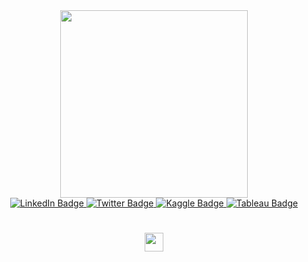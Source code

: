 <div id="header" align="center">
  <img src="https://media.giphy.com/media/L1R1tvI9svkIWwpVYr/giphy.gif" width="300"/>
</div>

<div id="badges" align="center">
 <a href="https://www.linkedin.com/in/amara-igboanugo/">
  <img src="https://img.shields.io/badge/LinkedIn-blue?style=for-the-badge&logo=linkedin&logoColor=white" alt="LinkedIn Badge"/>
   </a>
 <a href="https://twitter.com/Amytruly">
  <img src="https://img.shields.io/badge/Twitter-blue?style=for-the-badge&logo=twitter&logoColor=white" alt="Twitter Badge"/>
   </a>
 <a href="https://www.kaggle.com/amaraigboanugo/account"> 
  <img src="https://img.shields.io/badge/Kaggle-blue?style=for-the-badge&logo=kaggle&logoColor=white" alt="Kaggle Badge"/>
   </a>
<a href="https://public.tableau.com/app/profile/amara.nwigberi"> 
  <img src="https://img.shields.io/badge/Tableau-blue?style=for-the-badge&logo=kaggle&logoColor=white" alt="Tableau Badge"/>
  </a>
</div>
<div align="center">
<img src="https://komarev.com/ghpvc/?username=Amy-Elena&style=flat-square&color=blue" alt=""/>
<h1>
  <img src="https://media.giphy.com/media/hvRJCLFzcasrR4ia7z/giphy.gif" width="30px"/>
</h1>




  
  
  
  
<!--
**Amy-Elena/Amy-Elena** is a ✨ _special_ ✨ repository because its `README.md` (this file) appears on your GitHub profile.

Here are some ideas to get you started:

- 🔭 I’m currently working on ...
- 🌱 I’m currently learning ...
- 👯 I’m looking to collaborate on ...
- 🤔 I’m looking for help with ...
- 💬 Ask me about ...
- 📫 How to reach me: ...
- 😄 Pronouns: ...
- ⚡ Fun fact: ...
-->
